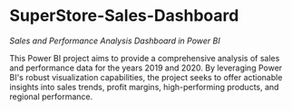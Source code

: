 # SuperStore-Sales-Dashboard
*Sales and Performance Analysis Dashboard in Power BI*

This Power BI project aims to provide a comprehensive analysis of sales and performance data for the years 2019 and 2020. By leveraging Power BI's robust visualization capabilities, the project seeks to offer actionable insights into sales trends, profit margins, high-performing products, and regional performance.
